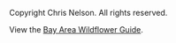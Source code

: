 Copyright Chris Nelson.  All rights reserved.

View the [Bay Area Wildflower Guide](https://fred-rum.github.io/bay-area-wildflower-guide/index.html).
